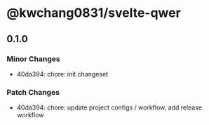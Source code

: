 # @kwchang0831/svelte-qwer

## 0.1.0

### Minor Changes

- 40da394: chore: init changeset

### Patch Changes

- 40da394: chore: update project configs / workflow, add release workflow
